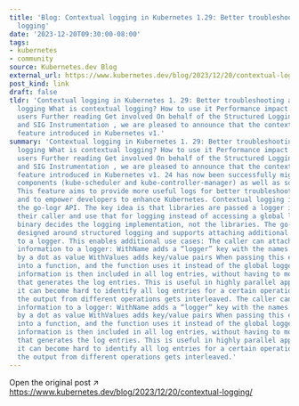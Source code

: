 ```yaml
---
title: 'Blog: Contextual logging in Kubernetes 1.29: Better troubleshooting and enhanced
  logging'
date: '2023-12-20T09:30:00-08:00'
tags:
- kubernetes
- community
source: Kubernetes.dev Blog
external_url: https://www.kubernetes.dev/blog/2023/12/20/contextual-logging/
post_kind: link
draft: false
tldr: 'Contextual logging in Kubernetes 1. 29: Better troubleshooting and enhanced
  logging What is contextual logging? How to use it Performance impact Impact on downstream
  users Further reading Get involved On behalf of the Structured Logging Working Group
  and SIG Instrumentation , we are pleased to announce that the contextual logging
  feature introduced in Kubernetes v1.'
summary: 'Contextual logging in Kubernetes 1. 29: Better troubleshooting and enhanced
  logging What is contextual logging? How to use it Performance impact Impact on downstream
  users Further reading Get involved On behalf of the Structured Logging Working Group
  and SIG Instrumentation , we are pleased to announce that the contextual logging
  feature introduced in Kubernetes v1. 24 has now been successfully migrated to two
  components (kube-scheduler and kube-controller-manager) as well as some directories.
  This feature aims to provide more useful logs for better troubleshooting of Kubernetes
  and to empower developers to enhance Kubernetes. Contextual logging is based on
  the go-logr API. The key idea is that libraries are passed a logger instance by
  their caller and use that for logging instead of accessing a global logger. The
  binary decides the logging implementation, not the libraries. The go-logr API is
  designed around structured logging and supports attaching additional information
  to a logger. This enables additional use cases: The caller can attach additional
  information to a logger: WithName adds a “logger” key with the names concatenated
  by a dot as value WithValues adds key/value pairs When passing this extended logger
  into a function, and the function uses it instead of the global logger, the additional
  information is then included in all log entries, without having to modify the code
  that generates the log entries. This is useful in highly parallel applications where
  it can become hard to identify all log entries for a certain operation, because
  the output from different operations gets interleaved. The caller can attach additional
  information to a logger: WithName adds a “logger” key with the names concatenated
  by a dot as value WithValues adds key/value pairs When passing this extended logger
  into a function, and the function uses it instead of the global logger, the additional
  information is then included in all log entries, without having to modify the code
  that generates the log entries. This is useful in highly parallel applications where
  it can become hard to identify all log entries for a certain operation, because
  the output from different operations gets interleaved.'
---
```

Open the original post ↗ https://www.kubernetes.dev/blog/2023/12/20/contextual-logging/
